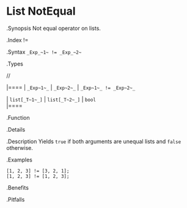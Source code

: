 # List NotEqual

.Synopsis
Not equal operator on lists.

.Index
!=

.Syntax
`_Exp_~1~ != _Exp_~2~`

.Types

//

|====
| `_Exp~1~_`     |  `_Exp~2~_`     | `_Exp~1~_ != _Exp~2~_` 

| `list[_T~1~_]` |  `list[_T~2~_]` | `bool`               
|====

.Function

.Details

.Description
Yields `true` if both arguments are unequal lists and `false` otherwise.

.Examples
```rascal-shell
[1, 2, 3] != [3, 2, 1];
[1, 2, 3] != [1, 2, 3];
```

.Benefits

.Pitfalls

